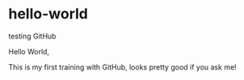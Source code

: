 # hello-world
testing GitHub

Hello World,

This is my first training with GitHub, looks pretty good if you ask me!
